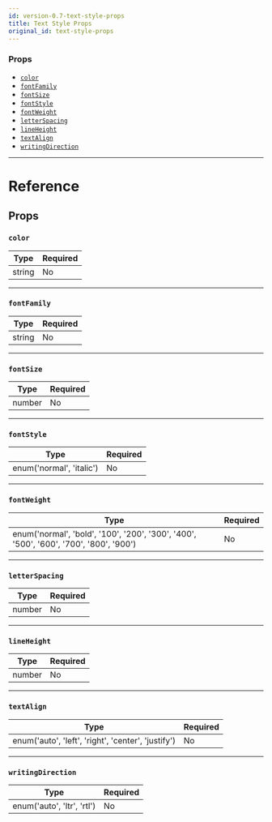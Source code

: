 ```yaml
---
id: version-0.7-text-style-props
title: Text Style Props
original_id: text-style-props
---
```


### Props

* [`color`](text-style-props.md#color)
* [`fontFamily`](text-style-props.md#fontfamily)
* [`fontSize`](text-style-props.md#fontsize)
* [`fontStyle`](text-style-props.md#fontstyle)
* [`fontWeight`](text-style-props.md#fontweight)
* [`letterSpacing`](text-style-props.md#letterspacing)
* [`lineHeight`](text-style-props.md#lineheight)
* [`textAlign`](text-style-props.md#textalign)
* [`writingDirection`](text-style-props.md#writingdirection)

---

# Reference

## Props

### `color`

| Type   | Required |
| ------ | -------- |
| string | No       |

---

### `fontFamily`

| Type   | Required |
| ------ | -------- |
| string | No       |

---

### `fontSize`

| Type   | Required |
| ------ | -------- |
| number | No       |

---

### `fontStyle`

| Type                     | Required |
| ------------------------ | -------- |
| enum('normal', 'italic') | No       |

---

### `fontWeight`

| Type                                                                                  | Required |
| ------------------------------------------------------------------------------------- | -------- |
| enum('normal', 'bold', '100', '200', '300', '400', '500', '600', '700', '800', '900') | No       |

---

### `letterSpacing`

| Type   | Required |
| ------ | -------- |
| number | No       |

---

### `lineHeight`

| Type   | Required |
| ------ | -------- |
| number | No       |

---

### `textAlign`

| Type                                               | Required |
| -------------------------------------------------- | -------- |
| enum('auto', 'left', 'right', 'center', 'justify') | No       |

---

### `writingDirection`

| Type                       | Required |
| -------------------------- | -------- |
| enum('auto', 'ltr', 'rtl') | No       |
